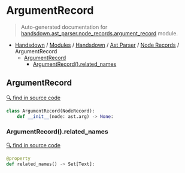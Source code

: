 # ArgumentRecord

> Auto-generated documentation for [handsdown.ast_parser.node_records.argument_record](https://github.com/vemel/handsdown/blob/master/handsdown/ast_parser/node_records/argument_record.py) module.

- [Handsdown](../../../README.md#-handsdown---python-documentation-generator) / [Modules](../../../MODULES.md#modules) / [Handsdown](../../index.md#handsdown) / [Ast Parser](../index.md#ast-parser) / [Node Records](index.md#node-records) / ArgumentRecord
  - [ArgumentRecord](#argumentrecord)
    - [ArgumentRecord().related_names](#argumentrecordrelated_names)

## ArgumentRecord

[🔍 find in source code](https://github.com/vemel/handsdown/blob/master/handsdown/ast_parser/node_records/argument_record.py#L12)

```python
class ArgumentRecord(NodeRecord):
    def __init__(node: ast.arg) -> None:
```

### ArgumentRecord().related_names

[🔍 find in source code](https://github.com/vemel/handsdown/blob/master/handsdown/ast_parser/node_records/argument_record.py#L50)

```python
@property
def related_names() -> Set[Text]:
```
